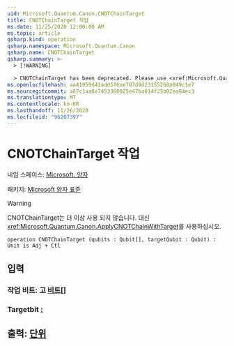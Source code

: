 ```yaml
---
uid: Microsoft.Quantum.Canon.CNOTChainTarget
title: CNOTChainTarget 작업
ms.date: 11/25/2020 12:00:00 AM
ms.topic: article
qsharp.kind: operation
qsharp.namespace: Microsoft.Quantum.Canon
qsharp.name: CNOTChainTarget
qsharp.summary: >-
  > [!WARNING]

  > CNOTChainTarget has been deprecated. Please use <xref:Microsoft.Quantum.Canon.ApplyCNOTChainWithTarget> instead.
ms.openlocfilehash: aa41959d41add5f6ae707d9d23155268a049c1e7
ms.sourcegitcommit: a87c1aa8e7453360025e47ba614f25b02ea84ec3
ms.translationtype: MT
ms.contentlocale: ko-KR
ms.lasthandoff: 11/26/2020
ms.locfileid: "96207397"
---
```

# <a name="cnotchaintarget-operation"></a>CNOTChainTarget 작업

네임 스페이스: [Microsoft. 양자](xref:Microsoft.Quantum.Canon)

패키지: [Microsoft 양자 표준](https://nuget.org/packages/Microsoft.Quantum.Standard)


> [!WARNING]
> CNOTChainTarget는 더 이상 사용 되지 않습니다. 대신 <xref:Microsoft.Quantum.Canon.ApplyCNOTChainWithTarget>를 사용하십시오.



```qsharp
operation CNOTChainTarget (qubits : Qubit[], targetQubit : Qubit) : Unit is Adj + Ctl
```


## <a name="input"></a>입력

### <a name="qubits--qubit"></a>작업 비트: 고 [비트](xref:microsoft.quantum.lang-ref.qubit)[]




### <a name="targetqubit--qubit"></a>Targetbit [:](xref:microsoft.quantum.lang-ref.qubit)





## <a name="output--unit"></a>출력: [단위](xref:microsoft.quantum.lang-ref.unit)

